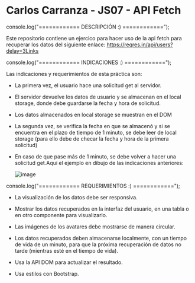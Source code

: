# Carlos Carranza - JS07 - API Fetch

console.log("============ DESCRIPCIÓN :) ============");

Este repositorio contiene un ejercico para hacer uso de la api fetch para recuperar los datos del siguiente enlace: https://reqres.in/api/users?delay=3Links


console.log("============ INDICACIONES :) ============");

Las indicaciones y requerimientos de esta práctica son: 

- La primera vez, el usuario hace una solicitud get al servidor.

- El servidor devuelve los datos de usuario y se almacenan en el local storage, donde debe guardarse la fecha y hora de solicitud.

- Los datos almacenados en local storage se muestran en el DOM

- La segunda vez, se verifica la fecha en que se almacenó y si se encuentra en el plazo de tiempo de 1 minuto, se debe leer de local storage (para ello debe de checar la fecha y hora de la primera solicitud)

- En caso de que pase más de 1 minuto, se debe volver a hacer una solicitud get.Aquí el ejemplo en dibujo de las indicaciones anteriores:

   ![image](https://github.com/Cielciti97/api-fetch/assets/149416541/e66c6d22-c09e-4e20-9588-5f7ce81cf51b)


  
console.log("============ REQUERIMIENTOS :) ============");

- La visualización de los datos debe ser responsiva.

- Mostrar los datos recuperados en la interfaz del usuario, en una tabla o en otro componente para visualizarlo.

- Las imágenes de los avatares debe mostrarse de manera circular. 

- Los datos recuperados deben almacenarse localmente, con un tiempo de vida de un minuto, para que la próxima recuperación de datos no tarde (mientras esté en el tiempo de vida).

- Usa la API DOM para actualizar el resultado. 

- Usa estilos con Bootstrap.

  









